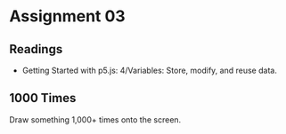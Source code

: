 # Assignment 03

## Readings
- Getting Started with p5.js: 4/Variables: Store, modify, and reuse data.

## 1000 Times
Draw something 1,000+ times onto the screen.
